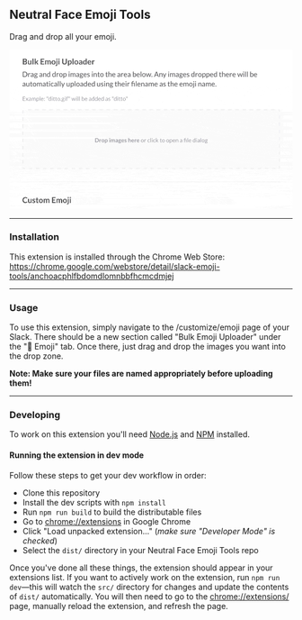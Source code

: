 ## Neutral Face Emoji Tools

Drag and drop all your emoji.

![Demo GIF](demo.gif)

-----

### Installation

This extension is installed through the Chrome Web Store: https://chrome.google.com/webstore/detail/slack-emoji-tools/anchoacphlfbdomdlomnbbfhcmcdmjej

-----

### Usage

To use this extension, simply navigate to the /customize/emoji page of your Slack. There should be a new section called "Bulk Emoji Uploader" under the "💁 Emoji" tab. Once there, just drag and drop the images you want into the drop zone.

**Note: Make sure your files are named appropriately before uploading them!**

-----

### Developing

To work on this extension you'll need [Node.js](https://nodejs.org) and [NPM](https://www.npmjs.com/) installed.

#### Running the extension in dev mode

Follow these steps to get your dev workflow in order:

- Clone this repository
- Install the dev scripts with `npm install`
- Run `npm run build` to build the distributable files
- Go to [chrome://extensions](chrome://extensions) in Google Chrome
- Click "Load unpacked extension..." (*make sure "Developer Mode" is checked*)
- Select the `dist/` directory in your Neutral Face Emoji Tools repo

Once you've done all these things, the extension should appear in your extensions list. If you want to actively work on the extension, run `npm run dev`—this will watch the `src/` directory for changes and update the contents of `dist/` automatically. You will then need to go to the [chrome://extensions/](chrome://extensions) page, manually reload the extension, and refresh the page.
